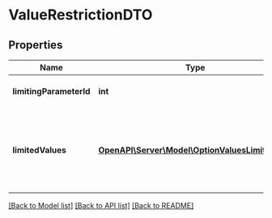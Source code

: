 # ValueRestrictionDTO

## Properties
Name | Type | Description | Notes
------------ | ------------- | ------------- | -------------
**limitingParameterId** | **int** | Идентификатор ограничивающей характеристики. | 
**limitedValues** | [**OpenAPI\Server\Model\OptionValuesLimitedDTO**](OptionValuesLimitedDTO.md) | Значения ограничивающей характеристики и соответствующие допустимые значения текущей характеристики. | 

[[Back to Model list]](../README.md#documentation-for-models) [[Back to API list]](../README.md#documentation-for-api-endpoints) [[Back to README]](../README.md)


